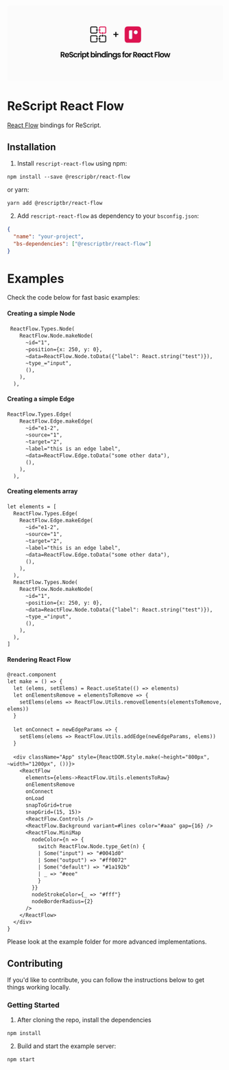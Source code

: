 <p align="center">
  <img src="./assets/logo.svg" /> 
  <br />
</p>

# ReScript React Flow

[React Flow](https://reactflow.dev/) bindings for ReScript.

## Installation

1. Install `rescript-react-flow` using npm:

```
npm install --save @rescripbr/react-flow
```

or yarn:

```
yarn add @rescriptbr/react-flow
```

2. Add `rescript-react-flow` as dependency to your `bsconfig.json`:

```json
{
  "name": "your-project",
  "bs-dependencies": ["@rescriptbr/react-flow"]
}
```

# Examples

Check the code below for fast basic examples:

#### Creating a simple Node

```rescript
 ReactFlow.Types.Node(
    ReactFlow.Node.makeNode(
      ~id="1",
      ~position={x: 250, y: 0},
      ~data=ReactFlow.Node.toData({"label": React.string("test")}),
      ~type_="input",
      (),
    ),
  ),
```

#### Creating a simple Edge

```rescript
ReactFlow.Types.Edge(
    ReactFlow.Edge.makeEdge(
      ~id="e1-2",
      ~source="1",
      ~target="2",
      ~label="this is an edge label",
      ~data=ReactFlow.Edge.toData("some other data"),
      (),
    ),
  ),
```

#### Creating elements array

```rescript
let elements = [
  ReactFlow.Types.Edge(
    ReactFlow.Edge.makeEdge(
      ~id="e1-2",
      ~source="1",
      ~target="2",
      ~label="this is an edge label",
      ~data=ReactFlow.Edge.toData("some other data"),
      (),
    ),
  ),
  ReactFlow.Types.Node(
    ReactFlow.Node.makeNode(
      ~id="1",
      ~position={x: 250, y: 0},
      ~data=ReactFlow.Node.toData({"label": React.string("test")}),
      ~type_="input",
      (),
    ),
  ),
]
```

#### Rendering React Flow

```rescript
@react.component
let make = () => {
  let (elems, setElems) = React.useState(() => elements)
  let onElementsRemove = elementsToRemove => {
    setElems(elems => ReactFlow.Utils.removeElements(elementsToRemove, elems))
  }

  let onConnect = newEdgeParams => {
    setElems(elems => ReactFlow.Utils.addEdge(newEdgeParams, elems))
  }

  <div className="App" style={ReactDOM.Style.make(~height="800px", ~width="1200px", ())}>
    <ReactFlow
      elements={elems->ReactFlow.Utils.elementsToRaw}
      onElementsRemove
      onConnect
      onLoad
      snapToGrid=true
      snapGrid=(15, 15)>
      <ReactFlow.Controls />
      <ReactFlow.Background variant=#lines color="#aaa" gap={16} />
      <ReactFlow.MiniMap
        nodeColor={n => {
          switch ReactFlow.Node.type_Get(n) {
          | Some("input") => "#0041d0"
          | Some("output") => "#ff0072"
          | Some("default") => "#1a192b"
          | _ => "#eee"
          }
        }}
        nodeStrokeColor={_ => "#fff"}
        nodeBorderRadius={2}
      />
    </ReactFlow>
  </div>
}
```

Please look at the example folder for more advanced implementations.

## Contributing

If you'd like to contribute, you can follow the instructions below to get things working locally.

### Getting Started

1. After cloning the repo, install the dependencies

```
npm install
```

2. Build and start the example server:

```
npm start
```

